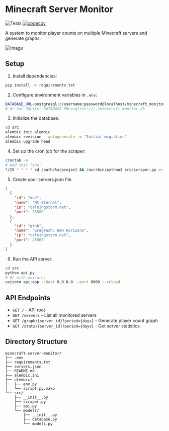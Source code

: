# Minecraft Server Monitor
![Tests](https://github.com/TargetedEntropy/minecraft-server-monitor/workflows/Tests/badge.svg)
[![codecov](https://codecov.io/gh/TargetedEntropy/minecraft-server-monitor/branch/main/graph/badge.svg)](https://codecov.io/gh/TargetedEntropy/minecraft-server-monitor)

A system to monitor player counts on multiple Minecraft servers and generate graphs.

![image](https://i.imgur.com/7Ni4YsC.png)

## Setup

1. Install dependencies:
```bash
pip install -r requirements.txt
```

2. Configure environment variables in `.env`:
```bash
DATABASE_URL=postgresql://username:password@localhost/minecraft_monitor
# Or for SQLite: DATABASE_URL=sqlite:///./minecraft_monitor.db
```

3. Initialize the database:
```bash
cd src
alembic init alembic
alembic revision --autogenerate -m "Initial migration"
alembic upgrade head
```

4. Set up the cron job for the scraper:
```bash
crontab -e
# Add this line:
*/15 * * * * cd /path/to/project && /usr/bin/python3 src/scraper.py >> /var/log/minecraft_scraper.log 2>&1
```

5. Create your servers.json file.
```json
[
  {
    "id": "mce",
    "name": "MC Eternal",
    "ip": "calmingstorm.net",
    "port": 25580
  },
  {
    "id": "gtnh",
    "name": "GregTech: New Horizons",
    "ip": "calmingstorm.net",
    "port": 25567
  }
]
```

6. Run the API server:
```bash
cd src
python api.py
# Or with uvicorn:
uvicorn api:app --host 0.0.0.0 --port 8000 --reload
```

## API Endpoints

- `GET /` - API root
- `GET /servers` - List all monitored servers
- `GET /graph/{server_id}?period={days}` - Generate player count graph
- `GET /stats/{server_id}?period={days}` - Get server statistics

## Directory Structure

```
minecraft-server-monitor/
├── .env
├── requirements.txt
├── servers.json
├── README.md
├── alembic.ini
├── alembic/
│   ├── env.py
│   └── script.py.mako
└── src/
    ├── __init__.py
    ├── scraper.py
    ├── api.py
    └── models/
        ├── __init__.py
        ├── database.py
        └── models.py
```